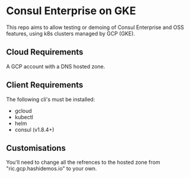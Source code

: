 # Consul Enterprise on GKE

This repo aims to allow testing or demoing of Consul Enterprise and OSS features, using k8s clusters managed by GCP (GKE).

## Cloud Requirements
A GCP account with a DNS hosted zone.

## Client Requirements
The following cli's must be installed:
 - gcloud
 - kubectl
 - helm
 - consul (v1.8.4+)

## Customisations
You'll need to change all the refrences to the hosted zone from "ric.gcp.hashidemos.io" to your own.
